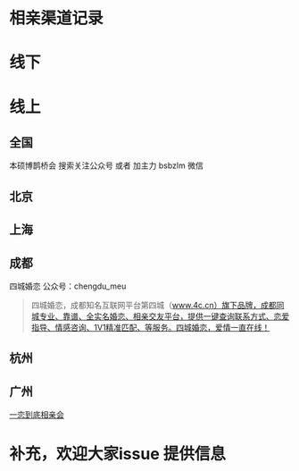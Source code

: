 # 相亲渠道记录

# 线下


# 线上

## 全国
本硕博鹊桥会 搜索关注公众号 或者 加主力 bsbzlm 微信

## 北京

## 上海

## 成都
四城婚恋  公众号：chengdu_meu
> 四城婚恋，成都知名互联网平台第四城（www.4c.cn）旗下品牌，成都同城专业、靠谱、全实名婚恋、相亲交友平台，提供一键查询联系方式、恋爱指导、情感咨询、1V1精准匹配、等服务。四城婚恋，爱情一直在线！

## 杭州

## 广州

[一恋到底相亲会](https://www.toutiao.com/c/user/2862743325784829/#mid=1643097576001543)

# 补充，欢迎大家issue 提供信息

